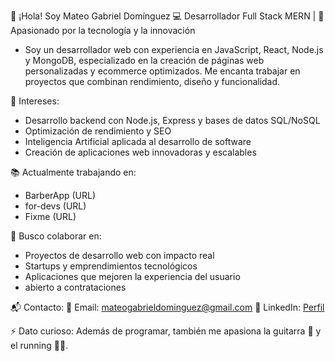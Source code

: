 👋 ¡Hola! Soy Mateo Gabriel Domínguez
💻 Desarrollador Full Stack MERN | 🚀 Apasionado por la tecnología y la innovación

* Soy un desarrollador web con experiencia en JavaScript, React, Node.js y MongoDB, especializado en la creación de páginas web personalizadas y ecommerce optimizados. Me encanta trabajar en proyectos que combinan rendimiento, diseño y funcionalidad.

🔎 Intereses:

* Desarrollo backend con Node.js, Express y bases de datos SQL/NoSQL
* Optimización de rendimiento y SEO
* Inteligencia Artificial aplicada al desarrollo de software
* Creación de aplicaciones web innovadoras y escalables

📚 Actualmente trabajando en:

* BarberApp (URL)
* for-devs (URL)
* Fixme (URL)

🤝 Busco colaborar en:

* Proyectos de desarrollo web con impacto real
* Startups y emprendimientos tecnológicos
* Aplicaciones que mejoren la experiencia del usuario
* abierto a contrataciones


📬 Contacto:
📩 Email: mateogabrieldominguez@gmail.com
🔗 LinkedIn: [Perfil](https://www.linkedin.com/in/mateo-dominguez-b09954291/)

⚡ Dato curioso: Además de programar, también me apasiona la guitarra 🎸 y el running 🏃‍♂️.
